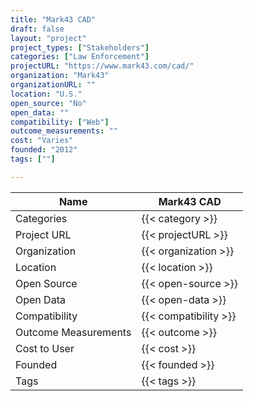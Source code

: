 ```yaml
---
title: "Mark43 CAD"
draft: false
layout: "project"
project_types: ["Stakeholders"]
categories: ["Law Enforcement"]
projectURL: "https://www.mark43.com/cad/"
organization: "Mark43"
organizationURL: ""
location: "U.S."
open_source: "No"
open_data: ""
compatibility: ["Web"]
outcome_measurements: ""
cost: "Varies"
founded: "2012"
tags: [""]

---
```



Name                    |  Mark43 CAD    
------------------------|----
Categories              | {{< category >}} 
Project URL             | {{< projectURL >}} 
Organization            | {{< organization >}} 
Location                | {{< location >}} 
Open Source             | {{< open-source >}} 
Open Data               | {{< open-data >}} 
Compatibility           | {{< compatibility >}} 
Outcome Measurements    | {{< outcome >}} 
Cost to User            | {{< cost >}} 
Founded                 | {{< founded >}} 
Tags                    | {{< tags >}} 


